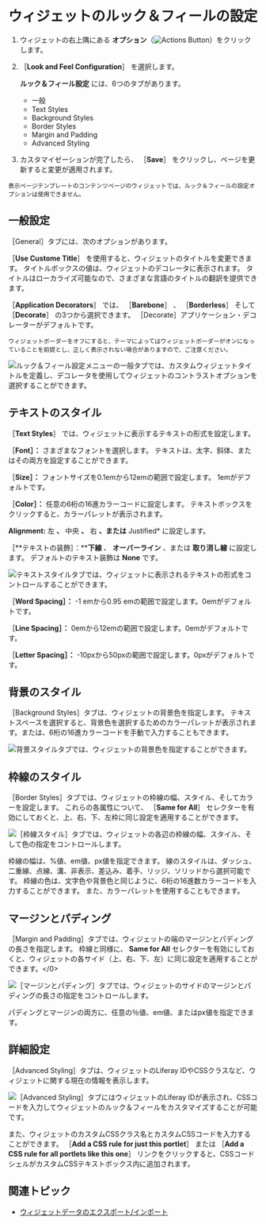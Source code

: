 # ウィジェットのルック＆フィールの設定

1.  ウィジェットの右上隅にある **オプション**（![Actions Button](../../../../../images/icon-actions.png)）をクリックします。

1. ［**Look and Feel Configuration**］ を選択します。

    **ルック＆フィール設定** には、6つのタブがあります。
    - 一般
    - Text Styles
    - Background Styles
    - Border Styles
    - Margin and Padding
    - Advanced Styling

1. カスタマイゼーションが完了したら、 ［**Save**］ をクリックし、ページを更新すると変更が適用されます。

```{note}
表示ページテンプレートのコンテンツページのウィジェットでは、ルック＆フィールの設定オプションは使用できません。
```

## 一般設定

［General］タブには、次のオプションがあります。

［**Use Custome Title**］ を使用すると、ウィジェットのタイトルを変更できます。 タイトルボックスの値は、ウィジェットのデコレータに表示されます。 タイトルはローカライズ可能なので、さまざまな言語のタイトルの翻訳を提供できます。

［**Application Decorators**］ では、 ［**Barebone**］ 、 ［**Borderless**］ そして ［**Decorate**］ の3つから選択できます。 ［Decorate］アプリケーション・デコレーターがデフォルトです。

```{important}
ウィジェットボーダーをオフにすると、テーマによってはウィジェットボーダーがオンになっていることを前提とし、正しく表示されない場合がありますので、ご注意ください。
```

![ルック＆フィール設定メニューの一般タブでは、カスタムウィジェットタイトルを定義し、デコレータを使用してウィジェットのコントラストオプションを選択することができます。](./configuring-widget-look-and-feel/images/01.png)

## テキストのスタイル

［**Text Styles**］ では、ウィジェットに表示するテキストの形式を設定します。

［**Font］：** さまざまなフォントを選択します。 テキストは、太字、斜体、またはその両方を設定することができます。

［**Size］：** フォントサイズを0.1emから12emの範囲で設定します。 1emがデフォルトです。

［**Color］：** 任意の6桁の16進カラーコードに設定します。 テキストボックスをクリックすると、カラーパレットが表示されます。

**Alignment:** 左 **、** 中央 **、** 右 **、または** Justified* に設定します。

［**テキストの装飾］：****下線** 、 **オーバーライン** 、または **取り消し線** に設定します。 デフォルトのテキスト装飾は **None** です。

![テキストスタイルタブでは、ウィジェットに表示されるテキストの形式をコントロールすることができます。](./configuring-widget-look-and-feel/images/02.png)

［**Word Spacing］：** -1 emから0.95 emの範囲で設定します。0emがデフォルトです。

［**Line Spacing］：** 0emから12emの範囲で設定します。0emがデフォルトです。

［**Letter Spacing］：** -10pxから50pxの範囲で設定します。0pxがデフォルトです。

## 背景のスタイル

［Background Styles］タブは、ウィジェットの背景色を指定します。 テキストスペースを選択すると、背景色を選択するためのカラーパレットが表示されます。または、6桁の16進カラーコードを手動で入力することもできます。

![背景スタイルタブでは、ウィジェットの背景色を指定することができます。](./configuring-widget-look-and-feel/images/03.png)

## 枠線のスタイル

［Border Styles］タブでは、ウィジェットの枠線の幅、スタイル、そしてカラーを設定します。 これらの各属性について、 ［**Same for All**］ セレクターを有効にしておくと、上、右、下、左枠に同じ設定を適用することができます。

![［枠線スタイル］タブでは、ウィジェットの各辺の枠線の幅、スタイル、そして色の指定をコントロールします。](./configuring-widget-look-and-feel/images/04.png)

枠線の幅は、%値、em値、px値を指定できます。 線のスタイルは、ダッシュ、二重線、点線、溝、非表示、差込み、着手、リッジ、ソリッドから選択可能です。 枠線の色は、文字色や背景色と同じように、6桁の16進数カラーコードを入力することができます。 また、カラーパレットを使用することもできます。

## マージンとパディング

［Margin and Padding］タブでは、ウィジェットの端のマージンとパディングの長さを指定します。 枠線と同様に、 **Same for All** セレクターを有効にしておくと、ウィジェットの各サイド（上、右、下、左）に同じ設定を適用することができます。</0>

![［マージンとパディング］タブでは、ウィジェットのサイドのマージンとパディングの長さの指定をコントロールします。](./configuring-widget-look-and-feel/images/05.png)

パディングとマージンの両方に、任意の％値、em値、またはpx値を指定できます。

## 詳細設定

［Advanced Styling］タブは、ウィジェットのLiferay IDやCSSクラスなど、ウィジェットに関する現在の情報を表示します。

![［Advanced Styling］タブにはウィジェットのLiferay IDが表示され、CSSコードを入力してウィジェットのルック＆フィールをカスタマイズすることが可能です。](./configuring-widget-look-and-feel/images/06.png)

また、ウィジェットのカスタムCSSクラス名とカスタムCSSコードを入力することができます。 ［**Add a CSS rule for just this portlet**］ または ［**Add a CSS rule for all portlets like this one**］ リンクをクリックすると、CSSコードシェルがカスタムCSSテキストボックス内に追加されます。

## 関連トピック

- [ウィジェットデータのエクスポート/インポート](../configuring-widgets/exporting-importing-widget-data.md)
